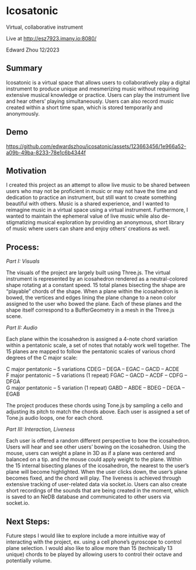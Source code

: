 # Icosatonic

Virtual, collaborative instrument   

Live at http://esz7923.imany.io:8080/   

Edward Zhou 12/2023   

   
Summary  
---
Icosatonic is a virtual space that allows users to collaboratively play a digital instrument to produce unique and mesmerizing music without requiring extensive musical knowledge or practice. Users can play the instrument live and hear others’ playing simultaneously. Users can also record music created within a short time span, which is stored temporarily and anonymously.   

Demo
---

https://github.com/edwardszhou/icosatonic/assets/123663456/1e966a52-a09b-49ba-8233-78e1c6b4344f


Motivation  
---  
I created this project as an attempt to allow live music to be shared between users who may not be proficient in music or may not have the time and dedication to practice an instrument, but still want to create something beautiful with others. Music is a shared experience, and I wanted to reimagine music in a virtual space using a virtual instrument. Furthermore, I wanted to maintain the ephemeral value of live music while also de-stigmatizing musical exploration by providing an anonymous, short library of music where users can share and enjoy others’ creations as well.
   
Process:
---  
_Part I: Visuals_  
   
The visuals of the project are largely built using Three.js. The virtual instrument is represented by an icosahedron rendered as a neutral-colored shape rotating at a constant speed. 15 total planes bisecting the shape are “playable” chords of the shape. When a plane within the icosahedron is bowed, the vertices and edges lining the plane change to a neon color assigned to the user who bowed the plane. Each of these planes and the shape itself correspond to a BufferGeometry in a mesh in the Three.js scene.   
   
_Part II: Audio_   
   
Each plane within the icosahedron is assigned a 4-note chord variation within a pentatonic scale, a set of notes that notably work well together. The 15 planes are mapped to follow the pentatonic scales of various chord degrees of the C major scale:   
   
C major pentatonic – 5 variations CDEG – DEGA – EGAC – GACD – ACDE   
F major pentatonic – 5 variations (1 repeat) FGAC – GACD – ACDF – CDFG – DFGA   
G major pentatonic – 5 variation (1 repeat) GABD – ABDE – BDEG – DEGA – EGAB   
   
The project produces these chords using Tone.js by sampling a cello and adjusting its pitch to match the chords above. Each user is assigned a set of Tone.js audio loops, one for each chord.   
   
_Part III: Interaction, Liveness_   
   
Each user is offered a random different perspective to bow the icosahedron. Users will hear and see other users’ bowing on the icosahedron. Using the mouse, users can weight a plane in 3D as if a plane was centered and balanced on a tip. and the mouse could apply weight to the plane. Within the 15 internal bisecting planes of the icosahedron, the nearest to the user’s plane will become highlighted. When the user clicks down, the user’s plane becomes fixed, and the chord will play. The liveness is achieved through extensive tracking of user-related data via socket.io. Users can also create short recordings of the sounds that are being created in the moment, which is saved to an NeDB database and communicated to other users via socket.io.   
   
Next Steps:   
---   
Future steps I would like to explore include a more intuitive way of interacting with the project, ex. using a cell phone’s gyroscope to control plane selection. I would also like to allow more than 15 (technically 13 unique) chords to be played by allowing users to control their octave and potentially volume.
